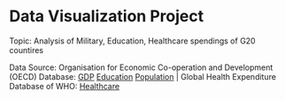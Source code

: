 # Data Visualization Project 

Topic: Analysis of Military, Education, Healthcare spendings of G20 countires 

Data Source: Organisation for Economic Co-operation and Development (OECD) Database: <a href="https://data.oecd.org/gdp/gross-domestic-product-gdp.htm">GDP</a>  <a href="https://nces.ed.gov/programs/digest/d17/tables/dt17_605.20.asp">Education</a> <a href="https://stats.oecd.org/Index.aspx?DataSetCode=EDU_DEM"> Population</a> | Global Health Expenditure Database of WHO: <a href="https://nces.ed.gov/programs/digest/d17/tables/dt17_605.20.asp">Healthcare</a></p>


